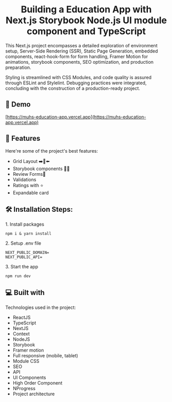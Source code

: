 <h1 align="center" id="title">Building a Education App with Next.js Storybook Node.js UI module component and TypeScript</h1>

<p id="description">This Next.js project encompasses a detailed exploration of environment setup, Server-Side Rendering (SSR), Static Page Generation, embedded components, react-hook-form for form handling, Framer Motion for animations, storybook components, SEO optimization, and production preparation.

Styling is streamlined with CSS Modules, and code quality is assured through ESLint and Stylelint. Debugging practices were integrated, concluding with the construction of a production-ready project.</p>

<h2>🚀 Demo</h2>

[https://muhs-education-app.vercel.app](https://muhs-education-app.vercel.app)


<h2>🧐 Features</h2>

Here're some of the project's best features:

*   Grid Layout ➡️🔀⬅️
*   Storybook components 🔄📄
*   Review Forms🔗
*   Validations
*   Ratings with ⭐
*   Expandable card

<h2>🛠️ Installation Steps:</h2>

<p>1. Install packages</p>

```
npm i & yarn install
```

<p>2. Setup .env file</p>

```
NEXT_PUBLIC_DOMAIN=
NEXT_PUBLIC_API=
```

<p>3. Start the app</p>

```
npm run dev
```

<h2>💻 Built with</h2>

Technologies used in the project:

*   ReactJS
*   TypeScript
*   NextJS
*   Context
*   NodeJS
*   Storybook
*   Framer motion
*   Full responsive (mobile, tablet)
*   Module CSS
*   SEO
*   API
*   UI Components
*   High Order Component
*   NProgress
*   Project architecture